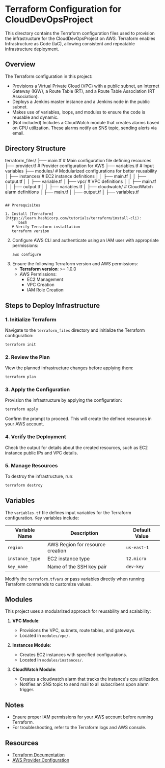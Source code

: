 # Terraform Configuration for CloudDevOpsProject

This directory contains the Terraform configuration files used to provision the infrastructure for the CloudDevOpsProject on AWS. Terraform enables Infrastructure as Code (IaC), allowing consistent and repeatable infrastructure deployment.

## Overview

The Terraform configuration in this project:

- Provisions a Virtual Private Cloud (VPC) with a public subnet, an Internet Gateway (IGW), a Route Table (RT), and a Route Table Association (RT Association).
- Deploys a Jenkins master instance and a Jenkins node in the public subnet.
- Makes use of variables, loops, and modules to ensure the code is reusable and dynamic.
- (Not included) Includes a CloudWatch module that creates alarms based on CPU utilization. These alarms notify an SNS topic, sending alerts via email.

## Directory Structure
terraform_files/
├── main.tf           # Main configuration file defining resources
├── provider.tf       # Provider configuration for AWS
├── variables.tf      # Input variables
├── modules/          # Modularized configurations for better reusability
│   ├── instances/    # EC2 instance definitions
│   │   ├── main.tf
│   │   ├── output.tf
│   │   ├── variable.tf
│   ├── vpc/          # VPC definitions
│   │   ├── main.tf
│   │   ├── output.tf
│   │   ├── variables.tf
│   ├── cloudwatch/   # CloudWatch alarm definitions
│       ├── main.tf
│       ├── output.tf
│       ├── variables.tf
```

## Prerequisites

1. Install [Terraform](https://learn.hashicorp.com/tutorials/terraform/install-cli):
   ```bash
   # Verify Terraform installation
   terraform version
   ```
2. Configure AWS CLI and authenticate using an IAM user with appropriate permissions:
   ```bash
   aws configure
   ```
3. Ensure the following Terraform version and AWS permissions:
   - **Terraform version**: >= 1.0.0
   - AWS Permissions:
     - EC2 Management
     - VPC Creation
     - IAM Role Creation

## Steps to Deploy Infrastructure

### 1. Initialize Terraform

Navigate to the `terraform_files` directory and initialize the Terraform configuration:
```bash
terraform init
```

### 2. Review the Plan

View the planned infrastructure changes before applying them:
```bash
terraform plan
```

### 3. Apply the Configuration

Provision the infrastructure by applying the configuration:
```bash
terraform apply
```
Confirm the prompt to proceed. This will create the defined resources in your AWS account.

### 4. Verify the Deployment

Check the output for details about the created resources, such as EC2 instance public IPs and VPC details.

### 5. Manage Resources

To destroy the infrastructure, run:
```bash
terraform destroy
```

## Variables

The `variables.tf` file defines input variables for the Terraform configuration. Key variables include:

| Variable Name     | Description                        | Default Value |
|-------------------|------------------------------------|---------------|
| `region`          | AWS Region for resource creation  | `us-east-1`   |
| `instance_type`   | EC2 instance type                 | `t2.micro`    |
| `key_name`        | Name of the SSH key pair          | `dev-key`     |

Modify the `terraform.tfvars` or pass variables directly when running Terraform commands to customize values.

## Modules

This project uses a modularized approach for reusability and scalability:

1. **VPC Module**:
   - Provisions the VPC, subnets, route tables, and gateways.
   - Located in `modules/vpc/`.

2. **Instances Module**:
   - Creates EC2 instances with specified configurations.
   - Located in `modules/instances/`.

3. **CloudWatch Module**:
   - Creates a cloudwatch alarm that tracks the instance's cpu utilization.
   - Notifies an SNS topic to send mail to all subscribers upon alarm trigger. 

## Notes

- Ensure proper IAM permissions for your AWS account before running Terraform.
- For troubleshooting, refer to the Terraform logs and AWS console.

## Resources

- [Terraform Documentation](https://www.terraform.io/docs/index.html)
- [AWS Provider Configuration](https://registry.terraform.io/providers/hashicorp/aws/latest/docs)
